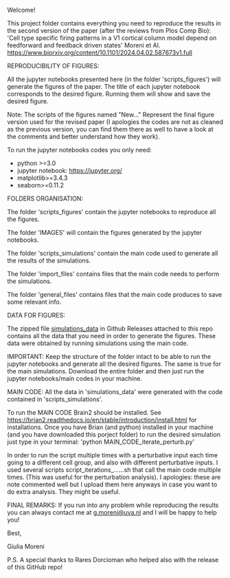 Welcome!

This project folder contains everything you need to reproduce the results in the second version of the paper (after the reviews from Plos Comp Bio):
'Cell type specific firing patterns in a V1 cortical column model depend on feedforward and feedback driven states' Moreni et Al. 
https://www.biorxiv.org/content/10.1101/2024.04.02.587673v1.full

REPRODUCIBILITY OF FIGURES:

All the jupyter notebooks presented here (in the folder 'scripts_figures') will generate the figures of the paper.
The title of each jupyter notebook corresponds to the desired figure. Running them will show and save the desired figure. 

Note: The scripts of the figures named "New..." Represent the final figure version used for the revised paper (I apologies the codes are not as cleaned as the previous version, you can find them there as well to have a look at the comments and better understand how they work).

To run the jupyter notebooks codes you only need: 
- python >=3.0
- jupyter notebook: https://jupyter.org/
- matplotlib>=3.4.3
- seaborn>=0.11.2

FOLDERS ORGANISATION:

The folder 'scripts_figures' contain the jupyter notebooks to reproduce all the figures.

The folder 'IMAGES' will contain the figures generated by the jupyter notebooks.

The folder 'scripts_simulations' contain the main code used to generate all the results of the simulations. 

The folder 'import_files' contains files that the main code needs to perform the simulations.

The folder 'general_files' contains files that the main code produces to save some relevant info.

DATA FOR FIGURES:

The zipped file [simulations_data](https://github.com/GiuliaMoreni95/Cortical_column_model_perturbations/releases/tag/spiking-data) in Github Releases attached to this repo contains all the data that you need in order to generate the figures. 
These data were obtained by running simulations using the main code. 

IMPORTANT:
Keep the structure of the folder intact to be able to run the jupyter notebooks and generate all the desired figures. The same is true for the main simulations.
Download the entire folder and then just run the jupyter notebooks/main codes in your machine. 

MAIN CODE:
All the data in 'simulations_data' were generated with the code contained in 'scripts_simulations'.

To run the MAIN CODE Brain2 should be installed. See https://brian2.readthedocs.io/en/stable/introduction/install.html for installations.
Once you have Brian (and python) installed in your machine (and you have downloaded this porject folder) to run the desired simulation just type in your terminal: 
'python MAIN_CODE_iterate_perturb.py' 

In order to run the script multiple times with a perturbative input each time going to a different cell group, and also with different perturbative inputs.
I used several scripts script_iterations_......sh that call the main code multiple times. 
(This was useful for the perturbation analysis).
I apologies: these are note commented well but I upload them here anyways in case you want to do extra analysis. They might be useful. 


FINAL REMARKS:
If you run into any problem while reproducing the results you can always contact me at 
g.moreni@uva.nl and I will be happy to help you!

Best,

Giulia Moreni

P.S. A special thanks to Rares Dorcioman who helped also with the release of this GitHub repo! 
